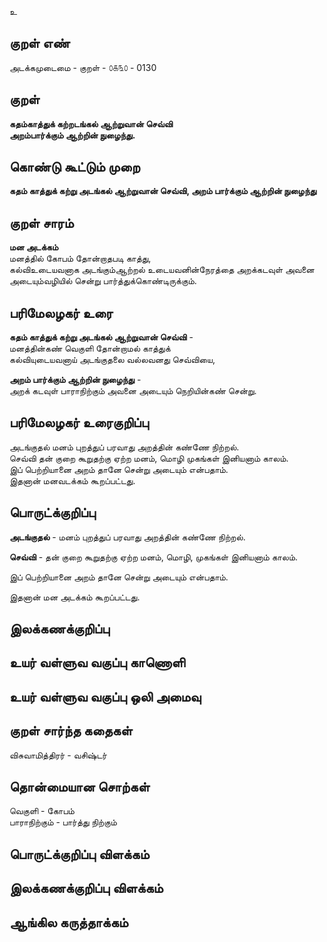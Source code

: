 உ

## குறள் எண் 

அடக்கமுடைமை - குறள் - ௦௧௩௦ - 0130  

## குறள் 

**கதம்காத்துக் கற்றடங்கல் ஆற்றுவான் செவ்வி  
அறம்பார்க்கும் ஆற்றின் நுழைந்து.** 

## கொண்டு கூட்டும் முறை

**கதம் காத்துக் கற்று அடங்கல் ஆற்றுவான் செவ்வி, அறம் பார்க்கும் ஆற்றின் நுழைந்து**  

## குறள் சாரம் 

**மன அடக்கம்**  
மனத்தில் கோபம் தோன்றாதபடி காத்து,  
கல்விஉடையவனாக அடங்கும்ஆற்றல் உடையவனின்நேரத்தை அறக்கடவுள் அவனை அடையும்வழியில் சென்று பார்த்துக்கொண்டிருக்கும்.  

## பரிமேலழகர் உரை

**கதம் காத்துக் கற்று அடங்கல் ஆற்றுவான் செவ்வி** -  
மனத்தின்கண் வெகுளி தோன்றாமல் காத்துக்  
கல்வியுடையவனாய் அடங்குதலை வல்லவனது செவ்வியை,  

**அறம் பார்க்கும் ஆற்றின் நுழைந்து** -  
அறக் கடவுள் பாராநிற்கும் அவனை அடையும் நெறியின்கண் சென்று.

## பரிமேலழகர் உரைகுறிப்பு   

அடங்குதல் மனம் புறத்துப் பரவாது அறத்தின் கண்ணே நிற்றல்.  
செவ்வி  தன் குறை கூறுதற்கு ஏற்ற மனம், மொழி முகங்கள் இனியனாம் காலம்.  
இப் பெற்றியானை அறம் தானே சென்று அடையும் என்பதாம்.  
இதனான் மனவடக்கம் கூறப்பட்டது.    

## பொருட்க்குறிப்பு 

**அடங்குதல்** - மனம் புறத்துப் பரவாது அறத்தின் கண்ணே நிற்றல்.  

**செவ்வி**  -  தன் குறை கூறுதற்கு ஏற்ற  மனம்,  மொழி,  முகங்கள் இனியனாம் காலம்.  

இப் பெற்றியானை அறம் தானே சென்று அடையும் என்பதாம். 

இதனான் மன அடக்கம் கூறப்பட்டது.  

## இலக்கணக்குறிப்பு  


## உயர் வள்ளுவ வகுப்பு காணொளி


## உயர் வள்ளுவ வகுப்பு ஒலி அமைவு 

 
## குறள் சார்ந்த கதைகள் 

விசுவாமித்திரர் - வசிஷ்டர்   

## தொன்மையான சொற்கள்

வெகுளி - கோபம்   
பாராநிற்கும் - பார்த்து நிற்கும்   

## பொருட்க்குறிப்பு விளக்கம்


## இலக்கணக்குறிப்பு விளக்கம்


## ஆங்கில கருத்தாக்கம் 


